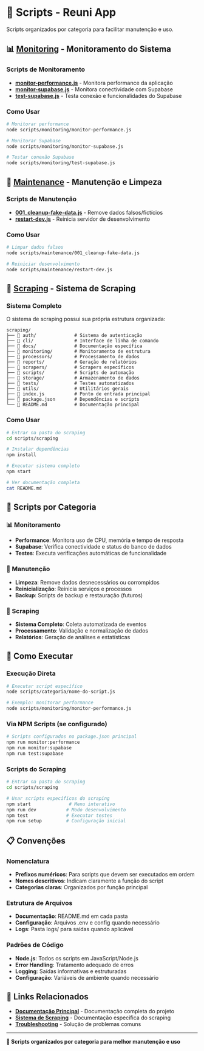 # 📁 Scripts - Reuni App

Scripts organizados por categoria para facilitar manutenção e uso.

## 📊 [Monitoring](./monitoring/) - Monitoramento do Sistema

### Scripts de Monitoramento
- **[monitor-performance.js](./monitoring/monitor-performance.js)** - Monitora performance da aplicação
- **[monitor-supabase.js](./monitoring/monitor-supabase.js)** - Monitora conectividade com Supabase
- **[test-supabase.js](./monitoring/test-supabase.js)** - Testa conexão e funcionalidades do Supabase

### Como Usar
```bash
# Monitorar performance
node scripts/monitoring/monitor-performance.js

# Monitorar Supabase
node scripts/monitoring/monitor-supabase.js

# Testar conexão Supabase
node scripts/monitoring/test-supabase.js
```

## 🔧 [Maintenance](./maintenance/) - Manutenção e Limpeza

### Scripts de Manutenção
- **[001_cleanup-fake-data.js](./maintenance/001_cleanup-fake-data.js)** - Remove dados falsos/fictícios
- **[restart-dev.js](./maintenance/restart-dev.js)** - Reinicia servidor de desenvolvimento

### Como Usar
```bash
# Limpar dados falsos
node scripts/maintenance/001_cleanup-fake-data.js

# Reiniciar desenvolvimento
node scripts/maintenance/restart-dev.js
```

## 🎯 [Scraping](./scraping/) - Sistema de Scraping

### Sistema Completo
O sistema de scraping possui sua própria estrutura organizada:

```
scraping/
├── 📁 auth/              # Sistema de autenticação
├── 📁 cli/               # Interface de linha de comando
├── 📁 docs/              # Documentação específica
├── 📁 monitoring/        # Monitoramento de estrutura
├── 📁 processors/        # Processamento de dados
├── 📁 reports/           # Geração de relatórios
├── 📁 scrapers/          # Scrapers específicos
├── 📁 scripts/           # Scripts de automação
├── 📁 storage/           # Armazenamento de dados
├── 📁 tests/             # Testes automatizados
├── 📁 utils/             # Utilitários gerais
├── 📄 index.js           # Ponto de entrada principal
├── 📄 package.json       # Dependências e scripts
└── 📄 README.md          # Documentação principal
```

### Como Usar
```bash
# Entrar na pasta do scraping
cd scripts/scraping

# Instalar dependências
npm install

# Executar sistema completo
npm start

# Ver documentação completa
cat README.md
```

## 🎯 Scripts por Categoria

### 📊 Monitoramento
- **Performance**: Monitora uso de CPU, memória e tempo de resposta
- **Supabase**: Verifica conectividade e status do banco de dados
- **Testes**: Executa verificações automáticas de funcionalidade

### 🔧 Manutenção
- **Limpeza**: Remove dados desnecessários ou corrompidos
- **Reinicialização**: Reinicia serviços e processos
- **Backup**: Scripts de backup e restauração (futuros)

### 🎯 Scraping
- **Sistema Completo**: Coleta automatizada de eventos
- **Processamento**: Validação e normalização de dados
- **Relatórios**: Geração de análises e estatísticas

## 🚀 Como Executar

### Execução Direta
```bash
# Executar script específico
node scripts/categoria/nome-do-script.js

# Exemplo: monitorar performance
node scripts/monitoring/monitor-performance.js
```

### Via NPM Scripts (se configurado)
```bash
# Scripts configurados no package.json principal
npm run monitor:performance
npm run monitor:supabase
npm run test:supabase
```

### Scripts do Scraping
```bash
# Entrar na pasta do scraping
cd scripts/scraping

# Usar scripts específicos do scraping
npm start              # Menu interativo
npm run dev           # Modo desenvolvimento
npm test              # Executar testes
npm run setup         # Configuração inicial
```

## 📋 Convenções

### Nomenclatura
- **Prefixos numéricos**: Para scripts que devem ser executados em ordem
- **Nomes descritivos**: Indicam claramente a função do script
- **Categorias claras**: Organizados por função principal

### Estrutura de Arquivos
- **Documentação**: README.md em cada pasta
- **Configuração**: Arquivos .env e config quando necessário
- **Logs**: Pasta logs/ para saídas quando aplicável

### Padrões de Código
- **Node.js**: Todos os scripts em JavaScript/Node.js
- **Error Handling**: Tratamento adequado de erros
- **Logging**: Saídas informativas e estruturadas
- **Configuração**: Variáveis de ambiente quando necessário

## 🔗 Links Relacionados

- **[Documentação Principal](../docs/README.md)** - Documentação completa do projeto
- **[Sistema de Scraping](./scraping/README.md)** - Documentação específica do scraping
- **[Troubleshooting](../TROUBLESHOOTING.md)** - Solução de problemas comuns

---

**📁 Scripts organizados por categoria para melhor manutenção e uso**